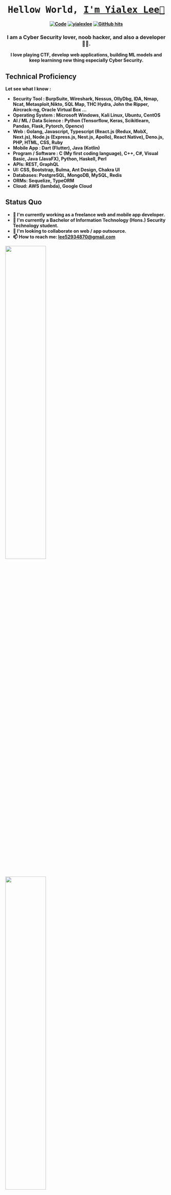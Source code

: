 <h1 align="center"><samp><b>Hellow World, <a target="_blank" href="https://yialexlee.github.io">I'm Yialex Lee👋</a</b></samp></h1>
  
<p align="center">
<a href="https://github.com/yialexlee?tab=repositories" target="_blank"><img alt="Code" src="https://img.shields.io/badge/-code-000000?style=flat-square&logo=Plex&logoColor=white"></a>
<a href="https://github.com/yialexlee" target="_blank"><img alt="yialexlee" src="https://badges.pufler.dev/visits/yialexlee/yialexlee?logo=GitHub&label=visits&color=success&logoColor=white&style=flat-square"/></a>
<a href="https://github.com/kevinjycui/yialexlee" target="_blank"><img alt="GitHub hits" src="https://img.shields.io/github/last-commit/yialexlee/yialexlee?label=profile%20updated&style=flat-square"></a>
 </p>
<h3 align="center">I am a Cyber Security lover, noob hacker, and also a developer 👨‍💻.</h3>
<p align="center">I love playing CTF, develop web applications, building ML models and keep learninng new thing especially Cyber Security.</p>

## Technical Proficiency
Let see what I know :
- Security Tool : BurpSuite, Wireshark, Nessus, OllyDbg, IDA, Nmap, Ncat, Metasploit,Nikto, SQL Map, THC Hydra, John the Ripper, Aircrack-ng, Oracle Virtual Box ...
- Operating System : Microsoft Windows, Kali Linux, Ubuntu, CentOS
- AI / ML / Data Science : Python (Tensorflow, Keras, Scikitlearn, Pandas, Flask, Pytorch, Opencv)
- Web : Golang, Javascript, Typescript (React.js (Redux, MobX, Next.js), Node.js (Express.js, Nest.js, Apollo), React Native), Deno.js, PHP, HTML, CSS, Ruby
- Mobile App : Dart (Flutter), Java (Kotlin)
- Program / Software : C (My first coding language), C++, C#, Visual Basic, Java (JavaFX), Python, Haskell, Perl 
- APIs: REST, GraphQL
- UI: CSS, Bootstrap, Bulma, Ant Design, Chakra UI
- Databases: PostgreSQL, MongoDB, MySQL, Redis
- ORMs: Sequelize, TypeORM
- Cloud: AWS (lambda), Google Cloud

## Status Quo
- 🔭 I'm currently working as a freelance web and mobile app developer.
- 🌱 I'm currently a Bachelor of Information Technology (Hons.) Security Technology student.
- 👯 I'm looking to collaborate on web / app outsource.
- 📫 How to reach me: lee52934870@gmail.com


<a href="#"><img src="https://github-readme-stats.vercel.app/api?username=yialexlee&show_icons=true&count_private=true&theme=dark" width="50%" height="50%">
  </a>
  <p> <p>
  <a href="#"><img src="https://github-readme-stats.vercel.app/api/top-langs/?username=yialexlee&layout=compact&theme=dark" width="50%" height="50%"></a>

## Contact & Social Media
- Email : lee52934870@gmail.com
- Site : https://yialexlee.tk
- Hack The Box : https://www.hackthebox.eu/home/users/profile/218914
- CTFTime  : https://ctftime.org/user/69147
- FB : https://www.facebook.com/profile.php?id=100008610135610
